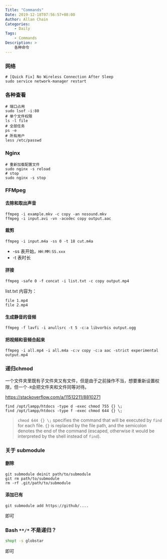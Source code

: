 ```yaml
---
Title: "Commands"
Date: 2019-12-18T07:56:57+08:00
Author: Allan Chain
Categories:
    - Daily
Tags: 
    - Commands
Description: >
    各种命令
---
```


### 网络

```shell
# [Quick Fix] No Wireless Connection After Sleep
sudo service network-manager restart
```
### 各种查看

```shell
# 端口占用
sudo lsof -i:80
# 单个文件权限
ls -l file
# 全部任务
ps -e
# 所有用户
less /etc/passwd
```
### Nginx

```shell
# 重新加载配置文件
sudo nginx -s reload
# stop
sudo nginx -s stop
```

### FFMpeg
#### 去除和取出声音
```shell
ffmpeg -i example.mkv -c copy -an nosound.mkv
ffmpeg -i input.avi -vn -acodec copy output.aac
```
#### 裁剪
```shell
ffmpeg -i input.m4a -ss 0 -t 18 cut.m4a
```

- -ss 表开始，`HH:MM:SS.xxx`
- -t 表时长

#### 拼接
```shell
ffmpeg -safe 0 -f concat -i list.txt -c copy output.mp4
```
list.txt 内容为：
```
file 1.mp4
file 2.mp4
```

#### 生成静音的音频
```shell
ffmpeg -f lavfi -i anullsrc -t 5 -c:a libvorbis output.ogg
```
#### 把视频和音频合起来
```shell
ffmpeg -i all.mp4 -i all.m4a -c:v copy -c:a aac -strict experimental output.mp4
```

### 递归chmod

一个文件夹里既有子文件夹又有文件，但是由于之前操作不当，想要重新设置权限，但一个`-R`会把文件夹和文件同等对待。

<https://stackoverflow.com/a/11512211/8810271>

```shell
find /opt/lampp/htdocs -type d -exec chmod 755 {} \;
find /opt/lampp/htdocs -type f -exec chmod 644 {} \;
```

> `chmod 644 {} \;` specifies the command that will be executed by `find` for each file. `{}` is replaced by the file path, and the semicolon denotes the end of the command (escaped, otherwise it would be interpreted by the shell instead of `find`). 

### 关于 submodule

#### 删除

```shell
git submodule deinit path/to/submodule
git rm path/to/submodule
rm -rf .git/path/to/submodule
```

#### 添加已有

```
git submodule add https://github/....
```

即可

### Bash `**/*` 不是递归？
```bash
shopt -s globstar
```
即可
